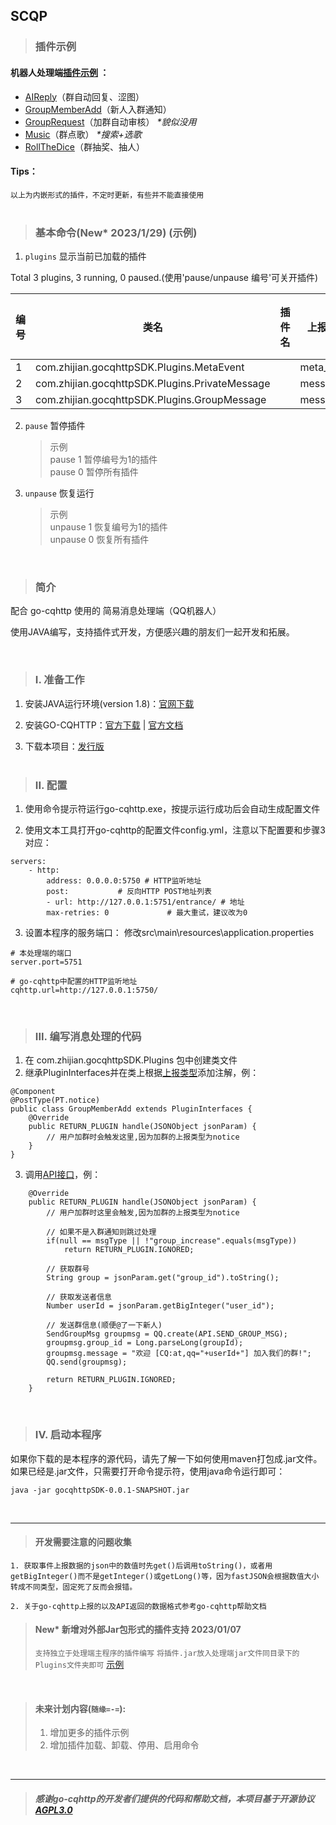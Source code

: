## SCQP
>### 插件示例
#### 机器人处理端[插件示例](https://gitee.com/q695290484/SimpleCQHttpProcessor-Samples) ：
* [AIReply](https://gitee.com/q695290484/SimpleCQHttpProcessor-Samples/blob/master/Plugins/AIReply.java)（群自动回复、涩图）
* [GroupMemberAdd](https://gitee.com/q695290484/SimpleCQHttpProcessor-Samples/blob/master/Plugins/GroupMemberAdd.java)（新人入群通知）
* [GroupRequest](https://gitee.com/q695290484/SimpleCQHttpProcessor-Samples/blob/master/Plugins/GroupRequest.java)（加群自动审核） _*貌似没用_
* [Music](https://gitee.com/q695290484/SimpleCQHttpProcessor-Samples/blob/master/Plugins/Music.java)（群点歌） _*搜索+选歌_
* [RollTheDice](https://gitee.com/q695290484/SimpleCQHttpProcessor-Samples/blob/master/Plugins/RollTheDice.java)（群抽奖、抽人）

#### Tips：
`以上为内嵌形式的插件，不定时更新，有些并不能直接使用`   
<br>

>### 基本命令(New* 2023/1/29) (示例)
1. `plugins` 显示当前已加载的插件

Total 3 plugins, 3 running, 0 paused.(使用'pause/unpause 编号'可关开插件)


|编号|类名|插件名|上报类型|顺序|外部插件|状态|
|----|----|----|----|----|----|----|
|  1   |  com.zhijian.gocqhttpSDK.Plugins.MetaEvent   |         | meta_event |  0   |     0      |running|
|  2   |com.zhijian.gocqhttpSDK.Plugins.PrivateMessage|         |  message   |  0   |     0      |running|
|  3   | com.zhijian.gocqhttpSDK.Plugins.GroupMessage |         |  message   |  0   |     0      |running|


2. `pause` 暂停插件
   >示例
   > <br>pause 1   暂停编号为1的插件
   > <br>pause 0   暂停所有插件
3. `unpause` 恢复运行
   >示例
   > <br>unpause 1   恢复编号为1的插件
   > <br>unpause 0   恢复所有插件



<br>

>### 简介
配合 go-cqhttp 使用的 简易消息处理端（QQ机器人）

使用JAVA编写，支持插件式开发，方便感兴趣的朋友们一起开发和拓展。

<br>


>### I. 准备工作
1. 安装JAVA运行环境(version 1.8)：[官网下载](https://www.oracle.com/java/technologies/downloads/#java8-windows) 

2. 安装GO-CQHTTP：[官方下载](https://github.com/Mrs4s/go-cqhttp/releases) | [官方文档](https://docs.go-cqhttp.org/)

3. 下载本项目：[发行版](https://gitee.com/q695290484/simple-cqhttp-processor/releases/download/Release/gocqhttpSDK-0.0.1-SNAPSHOT.jar)
<br><br>

>### II. 配置
1. 使用命令提示符运行go-cqhttp.exe，按提示运行成功后会自动生成配置文件

2. 使用文本工具打开go-cqhttp的配置文件config.yml，注意以下配置要和步骤3对应：
```
servers:
    - http:
        address: 0.0.0.0:5750 # HTTP监听地址
        post:           # 反向HTTP POST地址列表
        - url: http://127.0.0.1:5751/entrance/ # 地址
        max-retries: 0             # 最大重试，建议改为0
```


3. 设置本程序的服务端口：
修改src\main\resources\application.properties
```
# 本处理端的端口
server.port=5751

# go-cqhttp中配置的HTTP监听地址
cqhttp.url=http://127.0.0.1:5750/
```

<br>

>### III. 编写消息处理的代码
1. 在 com.zhijian.gocqhttpSDK.Plugins 包中创建类文件
2. 继承PluginInterfaces并在类上根据[上报类型](https://docs.go-cqhttp.org/reference/data_struct.html#post-type)添加注解，例：
```
@Component
@PostType(PT.notice)
public class GroupMemberAdd extends PluginInterfaces {
    @Override
    public RETURN_PLUGIN handle(JSONObject jsonParam) {
        // 用户加群时会触发这里,因为加群的上报类型为notice
    }
}
```
3. 调用[API接口](https://gitee.com/q695290484/simple-cqhttp-processor/blob/master/src/main/java/com/zhijian/gocqhttpSDK/PluginAPI/API.java)，例：
```
    @Override
    public RETURN_PLUGIN handle(JSONObject jsonParam) {
        // 用户加群时这里会触发,因为加群的上报类型为notice

        // 如果不是入群通知则跳过处理
        if(null == msgType || !"group_increase".equals(msgType))
            return RETURN_PLUGIN.IGNORED;

        // 获取群号
        String group = jsonParam.get("group_id").toString();

        // 获取发送者信息
        Number userId = jsonParam.getBigInteger("user_id");

        // 发送群信息(顺便@了一下新人)
        SendGroupMsg groupmsg = QQ.create(API.SEND_GROUP_MSG);
        groupmsg.group_id = Long.parseLong(groupId);
        groupmsg.message = "欢迎 [CQ:at,qq="+userId+"] 加入我们的群!";
        QQ.send(groupmsg);

        return RETURN_PLUGIN.IGNORED;
    }
```
<br>


>### IV. 启动本程序
如果你下载的是本程序的源代码，请先了解一下如何使用maven打包成.jar文件。如果已经是.jar文件，只需要打开命令提示符，使用java命令运行即可：
```
java -jar gocqhttpSDK-0.0.1-SNAPSHOT.jar
```
<br>

---
>#### 开发需要注意的问题收集
```
1. 获取事件上报数据的json中的数值时先get()后调用toString()，或者用getBigInteger()而不是getInteger()或getLong()等，因为fastJSON会根据数值大小转成不同类型，固定死了反而会报错。

2. 关于go-cqhttp上报的以及API返回的数据格式参考go-cqhttp帮助文档
```

>#### New* 新增对外部Jar包形式的插件支持 2023/01/07
>`支持独立于处理端主程序的插件编写`
>`将插件.jar放入处理端jar文件同目录下的Plugins文件夹即可`
>[示例](https://gitee.com/q695290484/scqhp-plugindemo)

<br> 

>#### 未来计划内容(`随缘=-=`):
> 1. 增加更多的插件示例 
> 2. 增加插件加载、卸载、停用、启用命令

<br> 

---
>##### _感谢go-cqhttp的开发者们提供的代码和帮助文档，本项目基于开源协议[AGPL3.0](https://gitee.com/q695290484/simple-cqhttp-processor/blob/master/LICENSE)_